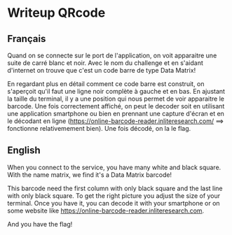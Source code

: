 # Writeup QRcode

## Français
Quand on se connecte sur le port de l'application, on voit apparaitre une suite de carré blanc et noir. Avec le nom du challenge et en s'aidant d'internet on trouve que c'est un code barre de type Data Matrix!

En regardant plus en détail comment ce code barre est construit, on s'aperçoit qu'il faut une ligne noir complète à gauche et en bas.
En ajustant la taille du terminal, il y a une position qui nous permet de voir apparaitre le barcode. Une fois correctement affiché, on peut le decoder soit en utilisant une application smartphone ou bien en prennant une capture d'écran et en le décodant en ligne (https://online-barcode-reader.inliteresearch.com/ ==> fonctionne relativemement bien). 
Une fois décodé, on la le flag.

## English
When you connect to the service, you have many white and black square. With the name matrix, we find it's a Data Matrix barcode!

This barcode need the first column with only black square and the last line with only black square. To get the right picture you adjust the size of your terminal.
Once you have it, you can decode it with your smartphone or on some website like https://online-barcode-reader.inliteresearch.com.

And you have the flag!
